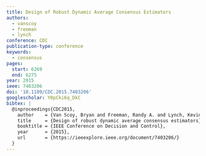 ```yaml
---
title: Design of Robust Dynamic Average Consensus Estimators
authors:
  - vanscoy
  - freeman
  - lynch
conference: CDC
publication-type: conference
keywords:
  - consensus
pages:
  start: 6269
  end: 6275
year: 2015
ieee: 7403206
doi: '10.1109/CDC.2015.7403206'
googlescholar: Y0pCki6q_DkC
bibtex: |
  @inproceedings{CDC2015,
    author    = {Van Scoy, Bryan and Freeman, Randy A. and Lynch, Kevin M.},
    title     = {Design of robust dynamic average consensus estimators},
    booktitle = {IEEE Conference on Decision and Control},
    year      = {2015},
    url       = {https://ieeexplore.ieee.org/document/7403206/}
  }
---
```

